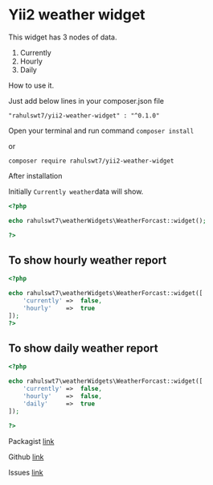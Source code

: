 # Yii2 weather widget

This widget has 3 nodes of data.
1. Currently
1. Hourly
1. Daily

How to use it.

Just add below lines in your composer.json file

`"rahulswt7/yii2-weather-widget" : "^0.1.0"`

Open your terminal and run command `composer install`

or

`composer require rahulswt7/yii2-weather-widget`

After installation

Initially `Currently weather`data will show.

```php
<?php 

echo rahulswt7\weatherWidgets\WeatherForcast::widget();

?>
```

## To show hourly weather report

```php
<?php 

echo rahulswt7\weatherWidgets\WeatherForcast::widget([
	'currently'	=>	false,
	'hourly'	=>	true
]);
?>
```

## To show daily weather report

```php
<?php 

echo rahulswt7\weatherWidgets\WeatherForcast::widget([
	'currently' =>  false,
    'hourly'    =>  false,
    'daily'     =>  true
]);

?>
```

Packagist [link](https://packagist.org/packages/rahulswt7/yii2-weather-widget "link") 

Github [link](https://github.com/rahul05ranjan/yii2-weather-widget "link") 

Issues [link](https://github.com/rahul05ranjan/yii2-weather-widget/issues "link") 
